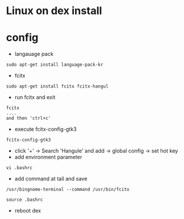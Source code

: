 # Linux on dex install

# config
- langauage pack
```
sudo apt-get install language-pack-kr
``` 
- fcitx
```
sudo apt-get install fcitx fcitx-hangul
```
- run fcitx and exit
```
fcitx
....
and then 'ctrl+c'
```
- execute fcitx-config-gtk3
```
fcitx-config-gtk3
```
- click '+' -> Search 'Hangule' and add -> global config -> set hot key
- add environment parameter
```
vi .bashrc
```
  - add command at tail and save 
  ```
  /usr/bingnome-terminal --command /usr/bin/fcitx
  ```
  ```
  source .bashrc
  ```
  - reboot dex
  
